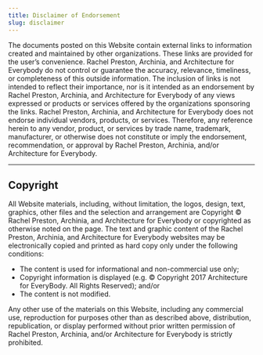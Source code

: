 ```yaml
---
title: Disclaimer of Endorsement
slug: disclaimer
---
```

The documents posted on this Website contain external links to information created and maintained by other organizations. These links are provided for the user’s convenience. Rachel Preston, Archinia, and Architecture for Everybody do not control or guarantee the accuracy, relevance, timeliness, or completeness of this outside information. The inclusion of links is not intended to reflect their importance, nor is it intended as an endorsement by Rachel Preston, Archinia, and Architecture for Everybody of any views expressed or products or services offered by the organizations sponsoring the links. Rachel Preston, Archinia, and Architecture for Everybody does not endorse individual vendors, products, or services. Therefore, any reference herein to any vendor, product, or services by trade name, trademark, manufacturer, or otherwise does not constitute or imply the endorsement, recommendation, or approval by Rachel Preston, Archinia, and/or Architecture for Everybody.

<hr class="major" />

## Copyright

All Website materials, including, without limitation, the logos, design, text, graphics, other files and the selection and arrangement are Copyright &copy; Rachel Preston, Archinia, and Architecture for Everybody or copyrighted as otherwise noted on the page.  The text and graphic content of the Rachel Preston, Archinia, and Architecture for Everybody websites may be electronically copied and printed as hard copy only under the following conditions:</p>

- The content is used for informational and non-commercial use only;
- Copyright information is displayed (e.g. &copy; Copyright 2017 Architecture for EveryBody. All Rights Reserved); and/or
- The content is not modified.

Any other use of the materials on this Website, including any commercial use, reproduction for purposes other than as described above, distribution, republication, or display performed without prior written permission of Rachel Preston, Archinia, and/or Architecture for Everybody is strictly prohibited.
